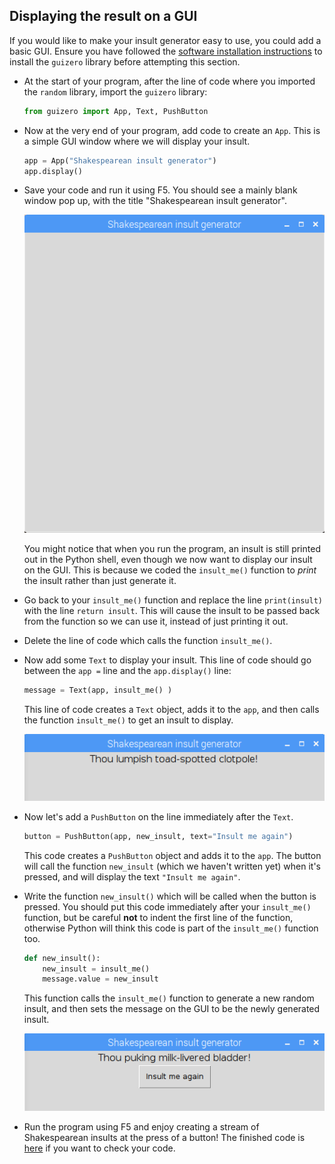 ## Displaying the result on a GUI

If you would like to make your insult generator easy to use, you could add a basic GUI. Ensure you have followed the [software installation instructions](https://learning-admin.raspberrypi.org/en/projects/shakespearean-insult-generator/what-you-will-need) to install the `guizero` library before attempting this section.

- At the start of your program, after the line of code where you imported the `random` library, import the `guizero` library:

  ```python
  from guizero import App, Text, PushButton
  ```

- Now at the very end of your program, add code to create an `App`. This is a simple GUI window where we will display your insult.

  ```python
  app = App("Shakespearean insult generator")
  app.display()
  ```

- Save your code and run it using F5. You should see a mainly blank window pop up, with the title "Shakespearean insult generator".

  ![Blank app window](images/app-window.png)

  You might notice that when you run the program, an insult is still printed out in the Python shell, even though we now want to display our insult on the GUI. This is because we coded the `insult_me()` function to *print* the insult rather than just generate it.

- Go back to your `insult_me()` function and replace the line `print(insult)` with the line `return insult`. This will cause the insult to be passed back from the function so we can use it, instead of just printing it out.

- Delete the line of code which calls the function `insult_me()`.

- Now add some `Text` to display your insult. This line of code should go between the `app =` line and the `app.display()` line:

  ```python
  message = Text(app, insult_me() )
  ```

  This line of code creates a `Text` object, adds it to the `app`, and then calls the function `insult_me()` to get an insult to display.

  ![Insult displayed in GUI](images/insult-in-gui.png)

- Now let's add a `PushButton` on the line immediately after the `Text`.

  ```python
  button = PushButton(app, new_insult, text="Insult me again")
  ```

  This code creates a `PushButton` object and adds it to the `app`. The button will call the function `new_insult` (which we haven't written yet) when it's pressed, and will display the text `"Insult me again"`.

- Write the function `new_insult()` which will be called when the button is pressed. You should put this code immediately after your `insult_me()` function, but be careful **not** to indent the first line of the function, otherwise Python will think this code is part of the `insult_me()` function too.

    ```python
    def new_insult():
        new_insult = insult_me()
        message.value = new_insult
    ```

  This function calls the `insult_me()` function to generate a new random insult, and then sets the message on the GUI to be the newly generated insult.

  ![Insult button](images/insult-me-again.png)

- Run the program using F5 and enjoy creating a stream of Shakespearean insults at the press of a button! The finished code is [here](resources/shakespeare.py) if you want to check your code.

